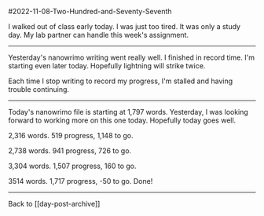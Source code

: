 #2022-11-08-Two-Hundred-and-Seventy-Seventh

I walked out of class early today.  I was just too tired.  It was only a study day.  My lab partner can handle this week's assignment.

---
Yesterday's nanowrimo writing went really well.  I finished in record time.  I'm starting even later today.  Hopefully lightning will strike twice.

Each time I stop writing to record my progress, I'm stalled and having trouble continuing.

---
Today's nanowrimo file is starting at 1,797 words.  Yesterday, I was looking forward to working more on this one today.  Hopefully today goes well.

2,316 words.  519 progress, 1,148 to go.

2,738 words.  941 progress, 726 to go.

3,304 words.  1,507 progress, 160 to go.

3514 words.  1,717 progress, -50 to go.  Done!

---
Back to [[day-post-archive]]